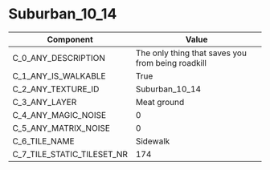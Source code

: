 

# Suburban_10_14



| Component | Value | 
|  --  |  --  | 
| C_0_ANY_DESCRIPTION | The only thing that saves you from being roadkill | 
| C_1_ANY_IS_WALKABLE | True | 
| C_2_ANY_TEXTURE_ID | Suburban_10_14 | 
| C_3_ANY_LAYER | Meat ground | 
| C_4_ANY_MAGIC_NOISE | 0 | 
| C_5_ANY_MATRIX_NOISE | 0 | 
| C_6_TILE_NAME | Sidewalk | 
| C_7_TILE_STATIC_TILESET_NR | 174 | 

